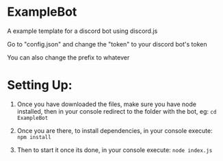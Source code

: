 # ExampleBot
A example template for a discord bot using discord.js

Go to "config.json" and change the "token" to your discord bot's token

You can also change the prefix to whatever


# Setting Up:

1. Once you have downloaded the files, make sure you have node installed, then in your console redirect to the folder with the bot, eg: `cd ExampleBot`

2. Once you are there, to install dependencies, in your console execute: `npm install`

3. Then to start it once its done, in your console execute: `node index.js`
